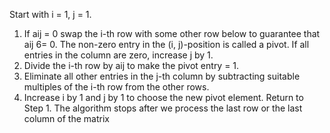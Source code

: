 Start with i = 1, j = 1.
1. If aij = 0 swap the i-th row with some other row below to guarantee that aij 6= 0.
The non-zero entry in the (i, j)-position is called a pivot. If all entries in the column
are zero, increase j by 1.
2. Divide the i-th row by aij to make the pivot entry = 1.
3. Eliminate all other entries in the j-th column by subtracting suitable multiples of the
i-th row from the other rows.
4. Increase i by 1 and j by 1 to choose the new pivot element. Return to Step 1.
The algorithm stops after we process the last row or the last column of the matrix
